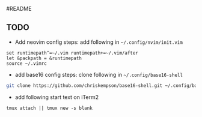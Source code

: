 #README
## TODO
* Add neovim config steps: add following in `~/.config/nvim/init.vim`

```vim
set runtimepath^=~/.vim runtimepath+=~/.vim/after
let &packpath = &runtimepath
source ~/.vimrc
```
 
* add base16 config steps: clone following in `~/.config/base16-shell`

```bash
git clone https://github.com/chriskempson/base16-shell.git ~/.config/base16-shell
```

* add following start text on iTerm2
```
tmux attach || tmux new -s blank
```
